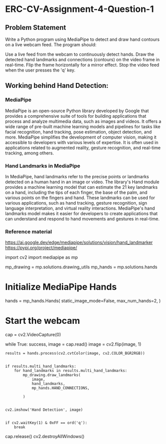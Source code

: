 # ERC-CV-Assignment-4-Question-1



## Problem Statement

Write a Python program using MediaPipe to detect and draw hand contours on a live webcam feed. The program should:

Use a live feed from the webcam to continuously detect hands.
Draw the detected hand landmarks and connections (contours) on the video frame in real-time.
Flip the frame horizontally for a mirror effect.
Stop the video feed when the user presses the 'q' key.


## Working behind Hand Detection:

### MediaPipe
MediaPipe is an open-source Python library developed by Google that provides a comprehensive suite of tools for building applications that process and analyze multimedia data, such as images and videos. It offers a wide range of pre-built machine learning models and pipelines for tasks like facial recognition, hand tracking, pose estimation, object detection, and more. MediaPipe simplifies the development of computer vision, making it accessible to developers with various levels of expertise. It is often used in applications related to augmented reality, gesture recognition, and real-time tracking, among others.

### Hand Landmarks in MediaPipe
In MediaPipe, hand landmarks refer to the precise points or landmarks detected on a human hand in an image or video. The library's Hand module provides a machine learning model that can estimate the 21 key landmarks on a hand, including the tips of each finger, the base of the palm, and various points on the fingers and hand. These landmarks can be used for various applications, such as hand tracking, gesture recognition, sign language interpretation, and virtual reality interactions. MediaPipe's hand landmarks model makes it easier for developers to create applications that can understand and respond to hand movements and gestures in real-time.

### Reference material
https://ai.google.dev/edge/mediapipe/solutions/vision/hand_landmarker
https://pypi.org/project/mediapipe/



import cv2
import mediapipe as mp

mp_drawing = mp.solutions.drawing_utils
mp_hands = mp.solutions.hands

# Initialize MediaPipe Hands
hands = mp_hands.Hands(
    static_image_mode=False,
    max_num_hands=2,
    )

# Start the webcam
cap = cv2.VideoCapture(0)

while True:
    success, image = cap.read()
    image = cv2.flip(image, 1)

    
    results = hands.process(cv2.cvtColor(image, cv2.COLOR_BGR2RGB))

    
    if results.multi_hand_landmarks:
        for hand_landmarks in results.multi_hand_landmarks:
            mp_drawing.draw_landmarks(
                image,
                hand_landmarks,
                mp_hands.HAND_CONNECTIONS,
                
            )

    
    cv2.imshow('Hand Detection', image)

    
    if cv2.waitKey(1) & 0xFF == ord('q'):
        break


cap.release()
cv2.destroyAllWindows()

